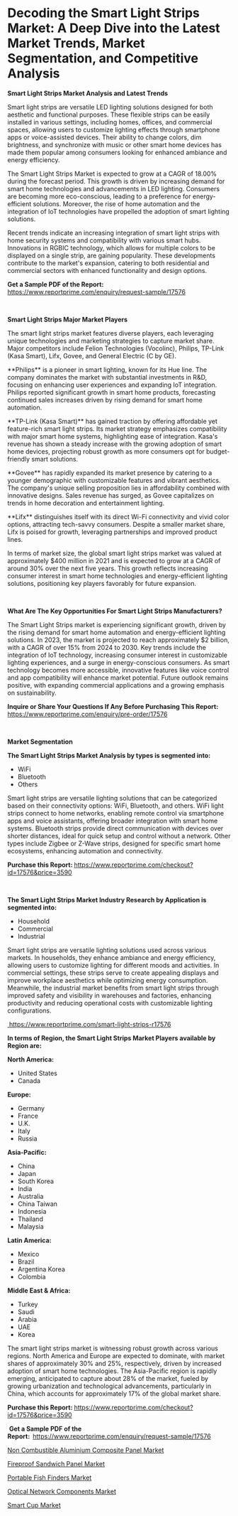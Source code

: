 <p><h1>Decoding the Smart Light Strips Market: A Deep Dive into the Latest Market Trends, Market Segmentation, and Competitive Analysis</h1></p><p><strong>Smart Light Strips Market Analysis and Latest Trends</strong></p>
<p><p>Smart light strips are versatile LED lighting solutions designed for both aesthetic and functional purposes. These flexible strips can be easily installed in various settings, including homes, offices, and commercial spaces, allowing users to customize lighting effects through smartphone apps or voice-assisted devices. Their ability to change colors, dim brightness, and synchronize with music or other smart home devices has made them popular among consumers looking for enhanced ambiance and energy efficiency.</p><p>The Smart Light Strips Market is expected to grow at a CAGR of 18.00% during the forecast period. This growth is driven by increasing demand for smart home technologies and advancements in LED lighting. Consumers are becoming more eco-conscious, leading to a preference for energy-efficient solutions. Moreover, the rise of home automation and the integration of IoT technologies have propelled the adoption of smart lighting solutions.</p><p>Recent trends indicate an increasing integration of smart light strips with home security systems and compatibility with various smart hubs. Innovations in RGBIC technology, which allows for multiple colors to be displayed on a single strip, are gaining popularity. These developments contribute to the market's expansion, catering to both residential and commercial sectors with enhanced functionality and design options.</p></p>
<p><strong>Get a Sample PDF of the Report:&nbsp;</strong> <a href="https://www.reportprime.com/enquiry/request-sample/17576?utm_campaign=75&utm_medium=2&utm_source=Github&utm_content=ia&utm_term=19112024&utm_id=smart-light-strips">https://www.reportprime.com/enquiry/request-sample/17576</a></p>
<p>&nbsp;</p>
<p><strong>Smart Light Strips Major Market Players</strong></p>
<p><p>The smart light strips market features diverse players, each leveraging unique technologies and marketing strategies to capture market share. Major competitors include Felion Technologies (Vocolinc), Philips, TP-Link (Kasa Smart), Lifx, Govee, and General Electric (C by GE).</p><p>**Philips** is a pioneer in smart lighting, known for its Hue line. The company dominates the market with substantial investments in R&D, focusing on enhancing user experiences and expanding IoT integration. Philips reported significant growth in smart home products, forecasting continued sales increases driven by rising demand for smart home automation.</p><p>**TP-Link (Kasa Smart)** has gained traction by offering affordable yet feature-rich smart light strips. Its market strategy emphasizes compatibility with major smart home systems, highlighting ease of integration. Kasa's revenue has shown a steady increase with the growing adoption of smart home devices, projecting robust growth as more consumers opt for budget-friendly smart solutions.</p><p>**Govee** has rapidly expanded its market presence by catering to a younger demographic with customizable features and vibrant aesthetics. The company's unique selling proposition lies in affordability combined with innovative designs. Sales revenue has surged, as Govee capitalizes on trends in home decoration and entertainment lighting.</p><p>**Lifx** distinguishes itself with its direct Wi-Fi connectivity and vivid color options, attracting tech-savvy consumers. Despite a smaller market share, Lifx is poised for growth, leveraging partnerships and improved product lines.</p><p>In terms of market size, the global smart light strips market was valued at approximately $400 million in 2021 and is expected to grow at a CAGR of around 30% over the next five years. This growth reflects increasing consumer interest in smart home technologies and energy-efficient lighting solutions, positioning key players favorably for future expansion.</p></p>
<p>&nbsp;</p>
<p><strong>What Are The Key Opportunities For Smart Light Strips Manufacturers?</strong></p>
<p><p>The Smart Light Strips market is experiencing significant growth, driven by the rising demand for smart home automation and energy-efficient lighting solutions. In 2023, the market is projected to reach approximately $2 billion, with a CAGR of over 15% from 2024 to 2030. Key trends include the integration of IoT technology, increasing consumer interest in customizable lighting experiences, and a surge in energy-conscious consumers. As smart technology becomes more accessible, innovative features like voice control and app compatibility will enhance market potential. Future outlook remains positive, with expanding commercial applications and a growing emphasis on sustainability.</p></p>
<p><strong>Inquire or Share Your Questions If Any Before Purchasing This Report:</strong> <a href="https://www.reportprime.com/enquiry/pre-order/17576?utm_campaign=75&utm_medium=2&utm_source=Github&utm_content=ia&utm_term=19112024&utm_id=smart-light-strips">https://www.reportprime.com/enquiry/pre-order/17576</a></p>
<p>&nbsp;</p>
<p><strong>Market Segmentation</strong></p>
<p><strong>The Smart Light Strips Market Analysis by types is segmented into:</strong></p>
<p><ul><li>WiFi</li><li>Bluetooth</li><li>Others</li></ul></p>
<p><p>Smart light strips are versatile lighting solutions that can be categorized based on their connectivity options: WiFi, Bluetooth, and others. WiFi light strips connect to home networks, enabling remote control via smartphone apps and voice assistants, offering broader integration with smart home systems. Bluetooth strips provide direct communication with devices over shorter distances, ideal for quick setup and control without a network. Other types include Zigbee or Z-Wave strips, designed for specific smart home ecosystems, enhancing automation and connectivity.</p></p>
<p><strong>Purchase this Report:&nbsp;</strong><a href="https://www.reportprime.com/checkout?id=17576&price=3590&utm_campaign=75&utm_medium=2&utm_source=Github&utm_content=ia&utm_term=19112024&utm_id=smart-light-strips">https://www.reportprime.com/checkout?id=17576&price=3590</a></p>
<p>&nbsp;</p>
<p><strong>The Smart Light Strips Market Industry Research by Application is segmented into:</strong></p>
<p><ul><li>Household</li><li>Commercial</li><li>Industrial</li></ul></p>
<p><p>Smart light strips are versatile lighting solutions used across various markets. In households, they enhance ambiance and energy efficiency, allowing users to customize lighting for different moods and activities. In commercial settings, these strips serve to create appealing displays and improve workplace aesthetics while optimizing energy consumption. Meanwhile, the industrial market benefits from smart light strips through improved safety and visibility in warehouses and factories, enhancing productivity and reducing operational costs with customizable lighting configurations.</p></p>
<p><a href="https://www.reportprime.com/smart-light-strips-r17576?utm_campaign=75&utm_medium=2&utm_source=Github&utm_content=ia&utm_term=19112024&utm_id=smart-light-strips">&nbsp;https://www.reportprime.com/smart-light-strips-r17576</a></p>
<p><strong>In terms of Region, the Smart Light Strips Market Players available by Region are:</strong></p>
<p>
    <p> <strong> North America: </strong>
        <ul>
            <li>United States</li>
            <li>Canada</li>
        </ul>
        </p> 
    <p> <strong> Europe: </strong>
        <ul>
            <li>Germany</li>
            <li>France</li>
            <li>U.K.</li>
            <li>Italy</li>
            <li>Russia</li>
        </ul>
        </p> 
    <p> <strong> Asia-Pacific: </strong>
        <ul>
            <li>China</li>
            <li>Japan</li>
            <li>South Korea</li>
            <li>India</li>
            <li>Australia</li>
            <li>China Taiwan</li>
            <li>Indonesia</li>
            <li>Thailand</li>
            <li>Malaysia</li>
        </ul>
        </p> 
    <p> <strong> Latin America: </strong>
        <ul>
            <li>Mexico</li>
            <li>Brazil</li>
            <li>Argentina Korea</li>
            <li>Colombia</li>
        </ul>
        </p> 
    <p> <strong> Middle East & Africa: </strong>
        <ul>
            <li>Turkey</li>
            <li>Saudi</li>
            <li>Arabia</li>
            <li>UAE</li>
            <li>Korea</li>
        </ul>
    </p>
    </p>
<p><p>The smart light strips market is witnessing robust growth across various regions. North America and Europe are expected to dominate, with market shares of approximately 30% and 25%, respectively, driven by increased adoption of smart home technologies. The Asia-Pacific region is rapidly emerging, anticipated to capture about 28% of the market, fueled by growing urbanization and technological advancements, particularly in China, which accounts for approximately 17% of the global market share.</p></p>
<p><strong>Purchase this Report: </strong><a href="https://www.reportprime.com/checkout?id=17576&price=3590&utm_campaign=75&utm_medium=2&utm_source=Github&utm_content=ia&utm_term=19112024&utm_id=smart-light-strips">https://www.reportprime.com/checkout?id=17576&price=3590</a></p>
<p>&nbsp;<strong>Get a Sample PDF of the Report:&nbsp;&nbsp;</strong><a href="https://www.reportprime.com/enquiry/request-sample/17576?utm_campaign=75&utm_medium=2&utm_source=Github&utm_content=ia&utm_term=19112024&utm_id=smart-light-strips">https://www.reportprime.com/enquiry/request-sample/17576</a></p>
<p><strong></strong></p>
<p><p><a href="https://issuu.com/reportprime-2/docs/non-combustible-aluminium-composite_e09533ccb2abc5?utm_campaign=75&utm_medium=2&utm_source=Github&utm_content=ia&utm_term=19112024&utm_id=smart-light-strips">Non Combustible Aluminium Composite Panel Market</a></p><p><a href="https://issuu.com/reportprime-2/docs/fireproof-sandwich-panel-market-siz_2a1661c62fed3d?utm_campaign=75&utm_medium=2&utm_source=Github&utm_content=ia&utm_term=19112024&utm_id=smart-light-strips">Fireproof Sandwich Panel Market</a></p><p><a href="https://www.linkedin.com/pulse/forecasting-portable-fish-finders-market-139-cagr-growth-lwozc?utm_campaign=75&utm_medium=2&utm_source=Github&utm_content=ia&utm_term=19112024&utm_id=smart-light-strips">Portable Fish Finders Market</a></p><p><a href="https://www.linkedin.com/pulse/astudy-onthe-global-optical-network-components-market-includinginformation-i1vde?utm_campaign=75&utm_medium=2&utm_source=Github&utm_content=ia&utm_term=19112024&utm_id=smart-light-strips">Optical Network Components Market</a></p><p><a href="https://github.com/MonroeBullock54/Market-Research-Report-List-1/blob/main/smart-cup-market.md?utm_campaign=75&utm_medium=2&utm_source=Github&utm_content=ia&utm_term=19112024&utm_id=smart-light-strips">Smart Cup Market</a></p></p>